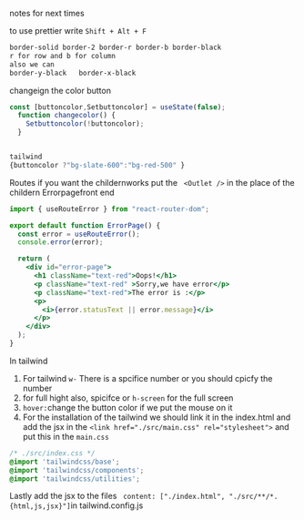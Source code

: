 notes for next times

to use prettier write `Shift + Alt + F`

```css
border-solid border-2 border-r border-b border-black
r for row and b for column
also we can
border-y-black   border-x-black
```

changeign the color button
```jsx
const [buttoncolor,Setbuttoncolor] = useState(false);
  function changecolor() {
    Setbuttoncolor(!buttoncolor);
  }


tailwind
{buttoncolor ?"bg-slate-600":"bg-red-500" }
```

Routes
if you want the childernworks put the ` <Outlet />` in the place of the childern
Errorpagefront end
```jsx
import { useRouteError } from "react-router-dom";

export default function ErrorPage() {
  const error = useRouteError();
  console.error(error);

  return (
    <div id="error-page">
      <h1 className="text-red">Oops!</h1>
      <p className="text-red" >Sorry,we have error</p>
      <p className="text-red">The error is :</p>
      <p>
        <i>{error.statusText || error.message}</i>
      </p>
    </div>
  );
}
```





In tailwind
1. For tailwind `w-` There is a spcifice number or you should cpicfy the number
2. for full hight also, spicifce or `h-screen` for the full screen
3. `hover:`change the button color if we put the mouse on it
4. For the installation of the tailwind we should link it in the index.html and add the jsx in the 
`<link href="./src/main.css" rel="stylesheet">` and put this in the `main.css` 
```css
/* ./src/index.css */
@import 'tailwindcss/base';
@import 'tailwindcss/components';
@import 'tailwindcss/utilities';
```
Lastly add the jsx to the files
` content: ["./index.html", "./src/**/*.{html,js,jsx}"]`in tailwind.config.js